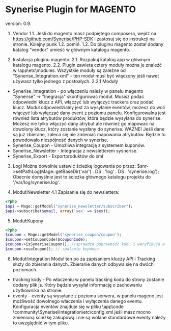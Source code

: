 # Synerise Plugin for MAGENTO
version: 0.9.


1. Vendor
1.1. Jeśli do magento masz podpiętego composera, wejdź na: https://github.com/Synerise/PHP-SDK i zastosuj się do instrukcji na stronie.
Kolejny punk 1.2. pomiń.
1.2. Do pluginu magento został dodany katalog "vendor" umieść w głównym katalogu magento.


2. Instalacja pluginu magento.
2.1. Rozpakuj katalog app w głównym katalogu magento.
2.2. Plugin zawieta cztery moduły można je znaleźć w \app\etc\modules. Wszystkie moduły są zależne od "Synerise_Integration.xml" - ten moduł musi być włączony jeśli nawet używasz tylko jednego z 
postoałych.
2.2.1 Moduły
- Synerise_Integration - po włączeniu należy w panelu magento "Synerise" -> "Inegracja" skonfigurować moduł. Musisz podać odpowiedni klucz z API, włączyć lub wyłączyć trackera oraz podać 
klucz.
Moduł odpowiedzialny jest za wysyłanie eventów, możesz do woli włączyć lub wyłączać dany event z poziomu panelu. Konfigurowalna jest również lista atrybutów produktów, 
która będzie wysyłana
do synerise. Możesz nie tylko włączyć dany atrybut ale również go mapować na dowolony klucz, który zostanie wysłany do synerise. WAŻNE! Jeśli dane są już zbierane, 
zaleca się
nie zmieniać mapowania atrybutów. Będzie to powodowało niespójność danych w synerise.
- Synerise_Coupon - Umożliwa integrację z systemem kuponów.
- Synerise_Newsletter - Integracja z newsletterem sysnerise.
- Synerise_Export - Exportproduktów do xml

3. Logi
Można dowolnie ustawić ścieżkę logowania po przez:
$snr->setPathLog(Mage::getBaseDir('var') . DS . 'log' . DS . 'synerise.log');
Obecnie domyślnie jest to ścieżka głównego katalogu projektu do '/var/log/synerise.log'.


4. Moduł:Newsletter
4.1 Zapisanie się do newslettera:
```php
<?php
$api = Mage::getModel("synerise_newsletter/subscriber");
$api->subscribe($email, array('sex' => $sex));
```

5. Moduł:Kupony
```php
<?php
$coupon = Mage::getModel('synerise_coupon/coupon');  
$coupon->setCouponCode($couponCode); 
$coupon->isSyneriseCoupon(); //sprawdza poprawność kodu i weryfikuje w synerise, czy kod może być użyty 
$coupon->useCoupon(); // spalanie kuponyu
```


6. Moduł:Integration
Moduł ten po za zapisaniem kluczy API i Tracking służy do zbierania danych.
Zbieranie danych odbywa się na dwóch poziomach. 
- tracking kody - Po właczeniu w panelu tracking kodu do strony zostanie dodany plik js. Który będzie wysyłał informację o zachowaniu użytkownika na stronie.
- eventy - eventy są wysyłane z poziomu serwera, w panelu mageno jest możliwość dowolnego właczenia i wyłączenia danego eventu. Konfiguracja eventów znajduje się w pliku \app\code
\community\Synerise\Integration\etc\config.xml
jeśli masz mocno zmienioną ścieżkę zakupową i nie są wołane standardowe eventy należy to uwzględnić w tym pliku.
